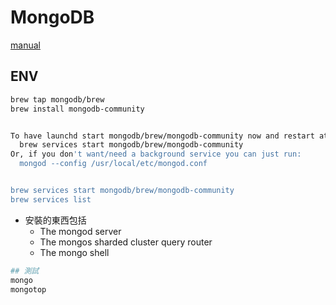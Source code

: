 # MongoDB

[manual](https://docs.mongodb.com/manual/)

## ENV

```sh
brew tap mongodb/brew
brew install mongodb-community


To have launchd start mongodb/brew/mongodb-community now and restart at login:
  brew services start mongodb/brew/mongodb-community
Or, if you don't want/need a background service you can just run:
  mongod --config /usr/local/etc/mongod.conf


brew services start mongodb/brew/mongodb-community
brew services list
```

- 安裝的東西包括
  - The mongod server
  - The mongos sharded cluster query router
  - The mongo shell

```sh
## 測試
mongo
mongotop
```

